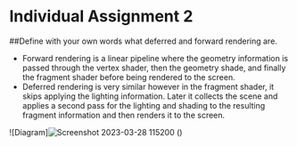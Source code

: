 # Individual Assignment 2
 
##Define with your own words what deferred and forward rendering are.
- Forward rendering is a linear pipeline where the geometry information is passed through the vertex shader, then the geometry shade, and finally the fragment shader before being rendered to the screen.
- Deferred rendering is very similar however in the fragment shader, it skips applying the lighting information. Later it collects the scene and applies a second pass for the lighting and shading to the resulting fragment information and then renders it to the screen.

![Diagram]![Screenshot 2023-03-28 115200](https://user-images.githubusercontent.com/88565667/228295700-d5f0fa64-47fb-4f6c-a000-69fd042c661c.png)
()
